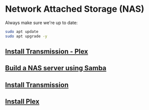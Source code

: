 # Network Attached Storage (NAS)

Always make sure we're up to date:

```bash
sudo apt update
sudo apt upgrade -y
```

## [Install Transmission - Plex](https://github.com/gmihaila/raspberry_projects/blob/master/nas/plex-transmission.md)

## [Build a NAS server using Samba](https://github.com/gmihaila/raspberry_projects/blob/master/nas/samba.md)

## [Install Transmission](https://github.com/gmihaila/raspberry_projects/blob/master/nas/transmission.md)

## [Install Plex](https://github.com/gmihaila/raspberry_projects/blob/master/nas/plex.md)
